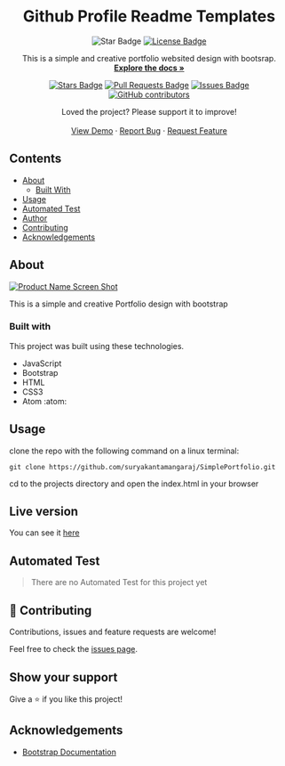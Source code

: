 <h1 align="center">Github Profile Readme Templates</h1>
<div align="center">

<img src="https://img.shields.io/static/v1?label=%F0%9F%8C%9F&message=If%20Useful&style=style=flat&color=BC4E99" alt="Star Badge"/>
<a href="https://github.com/suryakantamangaraj/SimplePortfolio/blob/master/LICENSE"><img src="https://img.shields.io/github/license/suryakantamangaraj/SimplePortfolio?color=brightgreen" alt="License Badge"/></a>
</a><br>

  <p align="center">
    This is a simple and creative portfolio websited design with bootsrap.
    <br />
    <a href="https://github.com/rammazzoti2000/personal_portfolio"><strong>Explore the docs »</strong></a>
  </p>

<a href="https://github.com/suryakantamangaraj/SimplePortfolio/stargazers"><img src="https://img.shields.io/github/stars/suryakantamangaraj/SimplePortfolio" alt="Stars Badge"/></a>
<a href="https://github.com/suryakantamangaraj/SimplePortfolio/pulls"><img src="https://img.shields.io/github/issues-pr/suryakantamangaraj/SimplePortfolio" alt="Pull Requests Badge"/></a>
<a href="https://github.com/suryakantamangaraj/SimplePortfolio/issues"><img src="https://img.shields.io/github/issues/suryakantamangaraj/SimplePortfolio" alt="Issues Badge"/></a>
<a href="https://github.com/suryakantamangaraj/SimplePortfolio/graphs/contributors"><img alt="GitHub contributors" src="https://img.shields.io/github/contributors/suryakantamangaraj/SimplePortfolio?color=2b9348"></a>

  <p align="center">
    Loved the project? Please support it to improve!
    <br />
    <br />
    <a href="https://suryakantamangaraj.github.io/SimplePortfolio">View Demo</a>
    ·
    <a href="https://github.com/suryakantamangaraj/SimplePortfolio/ssues">Report Bug</a>
    ·
    <a href="https://github.com/suryakantamangaraj/SimplePortfolio/issues">Request Feature</a>
  </p>

</div>

<!-- TABLE OF CONTENTS -->
## Contents

* [About](#about)
  * [Built With](#built-with)
* [Usage](#usage)
* [Automated Test](#automated-test)
* [Author](#author)
* [Contributing](#contributing)
* [Acknowledgements](#acknowledgements)

<!-- ABOUT THE PROJECT -->
## About

[![Product Name Screen Shot][product-screenshot]](https://suryakantamangaraj.github.io/SimplePortfolio)

This is a simple and creative Portfolio design with bootstrap

### Built with
This project was built using these technologies.
* JavaScript
* Bootstrap
* HTML
* CSS3
* Atom :atom:

## Usage

clone the repo with the following command on a linux terminal:

```git clone https://github.com/suryakantamangaraj/SimplePortfolio.git```

cd to the projects directory and open the index.html in your browser

<!-- LIVE VERSION -->
## Live version

You can see it [here](https://suryakantamangaraj.github.io/SimplePortfolio)

<!-- AUTOMATED TEST -->
## Automated Test

> There are no Automated Test for this project yet


## :handshake: Contributing
Contributions, issues and feature requests are welcome!

Feel free to check the [issues page](https://github.com/suryakantamangaraj/SimplePortfolio/issues).

## Show your support

Give a :star: if you like this project!

<!-- ACKNOWLEDGEMENTS -->
## Acknowledgements
* [Bootstrap Documentation](https://getbootstrap.com/docs/4.3/getting-started/introduction/)

<!-- MARKDOWN LINKS & IMAGES -->
<!-- https://www.markdownguide.org/basic-syntax/#reference-style-links -->
[product-screenshot]: assets/Capture.PNG

